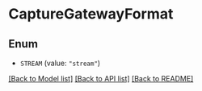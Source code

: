 # CaptureGatewayFormat

## Enum


* `STREAM` (value: `"stream"`)


[[Back to Model list]](../README.md#documentation-for-models) [[Back to API list]](../README.md#documentation-for-api-endpoints) [[Back to README]](../README.md)


